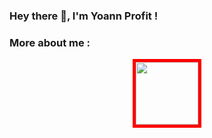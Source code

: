 ### Hey there 👋, I'm Yoann Profit !

### More about me :

<div id="header" align="center">
  <img style="border: 5px solid red;" src="https://media.giphy.com/media/vLlpbDafjgHystuJ0a/giphy.gif" width="100" />
</div>

<!--
**YoannProfit/YoannProfit** is a ✨ _special_ ✨ repository because its `README.md` (this file) appears on your GitHub profile.

Here are some ideas to get you started:

- 🔭 I’m currently working on ...
- 🌱 I’m currently learning ...
- 👯 I’m looking to collaborate on ...
- 🤔 I’m looking for help with ...
- 💬 Ask me about ...
- 📫 How to reach me: ...
- 😄 Pronouns: ...
- ⚡ Fun fact: ...
-->
